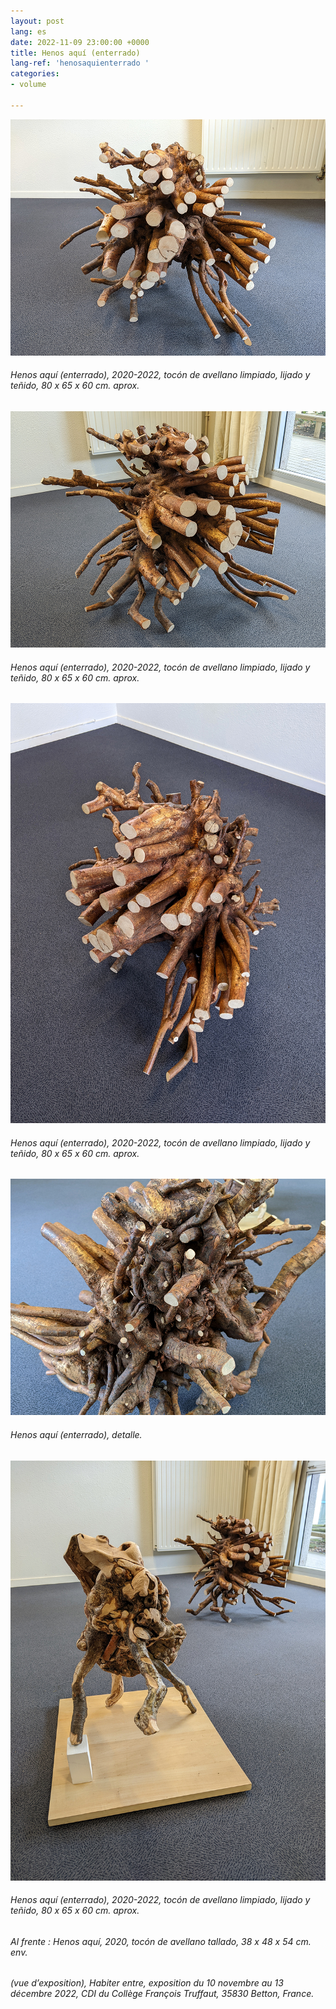```yaml
---
layout: post
lang: es
date: 2022-11-09 23:00:00 +0000
title: Henos aquí (enterrado)
lang-ref: 'henosaquienterrado '
categories:
- volume

---
```

![](/imgs/pxl_20221110_133414006-night-up.jpg)

###### _Henos aquí (enterrado)_, 2020-2022, tocón de avellano limpiado, lijado y teñido, 80 x 65 x 60 cm. aprox.

![](/imgs/pxl_20221110_133255335-night-up.jpg)

###### _Henos aquí (enterrado)_, 2020-2022, tocón de avellano limpiado, lijado y teñido, 80 x 65 x 60 cm. aprox.

![](/imgs/pxl_20221110_133133012-night-up.jpg)

###### _Henos aquí (enterrado)_, 2020-2022, tocón de avellano limpiado, lijado y teñido, 80 x 65 x 60 cm. aprox.

![](/imgs/pxl_20221110_133103788-night-up.jpg)

###### _Henos aquí (enterrado)_, detalle.

![](/imgs/pxl_20221110_132430281-night-up.jpg)

###### _Henos aquí (enterrado)_, 2020-2022, tocón de avellano limpiado, lijado y teñido, 80 x 65 x 60 cm. aprox.

###### Al frente : _Henos aquí_, 2020, tocón de avellano tallado, 38 x 48 x 54 cm. env.

###### (vue d’exposition), _Habiter entre_, exposition du 10 novembre au 13 décembre 2022, CDI du Collège François Truffaut, 35830 Betton, France.
